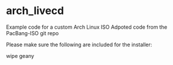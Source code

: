 # arch_livecd
Example code for a custom Arch Linux ISO
Adpoted code from the PacBang-ISO git repo

Please make sure the following are included for the installer:

wipe
geany
